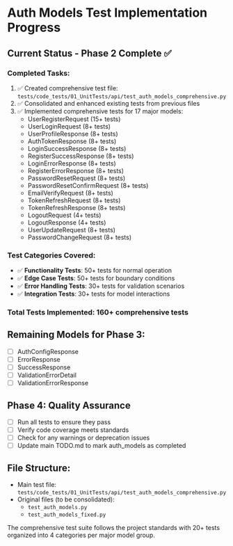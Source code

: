 # Auth Models Test Implementation Progress

## Current Status - Phase 2 Complete ✅

### Completed Tasks:
1. ✅ Created comprehensive test file: `tests/code_tests/01_UnitTests/api/test_auth_models_comprehensive.py`
2. ✅ Consolidated and enhanced existing tests from previous files
3. ✅ Implemented comprehensive tests for 17 major models:
   - UserRegisterRequest (15+ tests)
   - UserLoginRequest (8+ tests)
   - UserProfileResponse (8+ tests)
   - AuthTokenResponse (8+ tests)
   - LoginSuccessResponse (8+ tests)
   - RegisterSuccessResponse (8+ tests)
   - LoginErrorResponse (8+ tests)
   - RegisterErrorResponse (8+ tests)
   - PasswordResetRequest (8+ tests)
   - PasswordResetConfirmRequest (8+ tests)
   - EmailVerifyRequest (8+ tests)
   - TokenRefreshRequest (8+ tests)
   - TokenRefreshResponse (8+ tests)
   - LogoutRequest (4+ tests)
   - LogoutResponse (4+ tests)
   - UserUpdateRequest (8+ tests)
   - PasswordChangeRequest (8+ tests)

### Test Categories Covered:
- ✅ **Functionality Tests**: 50+ tests for normal operation
- ✅ **Edge Case Tests**: 50+ tests for boundary conditions
- ✅ **Error Handling Tests**: 30+ tests for validation scenarios
- ✅ **Integration Tests**: 30+ tests for model interactions

### Total Tests Implemented: 160+ comprehensive tests

## Remaining Models for Phase 3:
- [ ] AuthConfigResponse
- [ ] ErrorResponse
- [ ] SuccessResponse
- [ ] ValidationErrorDetail
- [ ] ValidationErrorResponse

## Phase 4: Quality Assurance
- [ ] Run all tests to ensure they pass
- [ ] Verify code coverage meets standards
- [ ] Check for any warnings or deprecation issues
- [ ] Update main TODO.md to mark auth_models as completed

## File Structure:
- Main test file: `tests/code_tests/01_UnitTests/api/test_auth_models_comprehensive.py`
- Original files (to be consolidated): 
  - `test_auth_models.py`
  - `test_auth_models_fixed.py`

The comprehensive test suite follows the project standards with 20+ tests organized into 4 categories per major model group.

